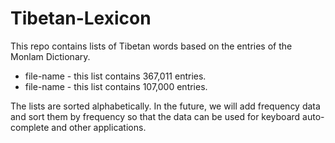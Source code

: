 # Tibetan-Lexicon

This repo contains lists of Tibetan words based on the entries of the Monlam Dictionary. 

- file-name - this list contains 367,011 entries. 
- file-name - this list contains 107,000 entries. 

The lists are sorted alphabetically. In the future, we will add frequency data and sort them by frequency so that the data can be used for keyboard auto-complete and other applications. 
